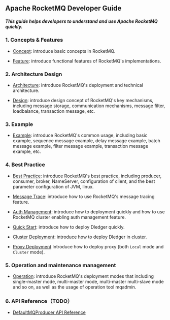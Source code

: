 ﻿Apache RocketMQ Developer Guide
--------

##### This guide helps developers to understand and use Apache RocketMQ quickly.

### 1. Concepts & Features

- [Concept](Concept.md): introduce basic concepts in RocketMQ.

- [Feature](Feature.md): introduce functional features of RocketMQ's implementations.


### 2. Architecture Design

- [Architecture](architecture.md): introduce RocketMQ's deployment and technical architecture.

- [Design](design.md): introduce design concept of RocketMQ's key mechanisms, including message storage, communication mechanisms, message filter, loadbalance, transaction message, etc.


### 3. Example

- [Example](RocketMQ_Example.md): introduce RocketMQ's common usage, including basic example, sequence message example, delay message example, batch message example, filter message example, transaction message example, etc.


### 4. Best Practice
- [Best Practice](best_practice.md): introduce RocketMQ's best practice, including producer, consumer, broker, NameServer, configuration of client, and the best parameter configuration of JVM, linux.

- [Message Trace](msg_trace/user_guide.md): introduce how to use RocketMQ's message tracing feature.

- [Auth Management](acl/Operations_ACL.md): introduce how to deployment quickly and how to use RocketMQ cluster enabling auth management feature.

- [Quick Start](dledger/quick_start.md): introduce how to deploy Dledger quickly.

- [Cluster Deployment](dledger/deploy_guide.md): introduce how to deploy Dledger in cluster.

- [Proxy Deployment](proxy/deploy_guide.md)
  Introduce how to deploy proxy (both `Local` mode and `Cluster` mode).

### 5. Operation and maintenance management
- [Operation](operation.md): introduce RocketMQ's deployment modes that including single-master mode, multi-master mode, multi-master multi-slave mode and so on, as well as the usage of operation tool mqadmin.


### 6. API Reference（TODO）

- [DefaultMQProducer API Reference](client/java/API_Reference_DefaultMQProducer.md)







